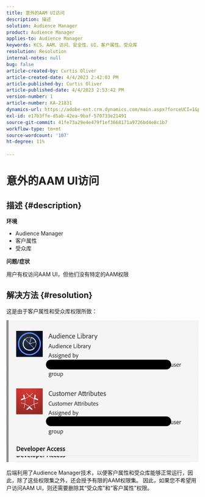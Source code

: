 ```yaml
---
title: 意外的AAM UI访问
description: 描述
solution: Audience Manager
product: Audience Manager
applies-to: Audience Manager
keywords: KCS、AAM、访问、安全性、UI、客户属性、受众库
resolution: Resolution
internal-notes: null
bug: false
article-created-by: Curtis Oliver
article-created-date: 4/4/2023 2:42:03 PM
article-published-by: Curtis Oliver
article-published-date: 4/4/2023 2:53:42 PM
version-number: 1
article-number: KA-21831
dynamics-url: https://adobe-ent.crm.dynamics.com/main.aspx?forceUCI=1&pagetype=entityrecord&etn=knowledgearticle&id=e9c726db-f6d2-ed11-a7c7-6045bd006b25
exl-id: e17b3ffe-d5ab-42ea-9baf-570733e21491
source-git-commit: 41fe73a29e4e479f1ef3668171a9726bd4e8c1b7
workflow-type: tm+mt
source-wordcount: '107'
ht-degree: 11%

---
```


# 意外的AAM UI访问

## 描述 {#description}


<b>环境</b>

- Audience Manager
- 客户属性
- 受众库


<b>问题/症状</b>



用户有权访问AAM UI，但他们没有特定的AAM权限


## 解决方法 {#resolution}


这是由于客户属性和受众库权限所致：

![](assets/0f984131-f8d2-ed11-a7c7-6045bd006b25.png)



后端利用了Audience Manager技术，以便客户属性和受众库能够正常运行，因此，除了这些权限集之外，还会授予有限的AAM权限集。 因此，如果您不希望用户访问AAM UI，则还需要删除其“受众库”和“客户属性”权限。

